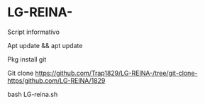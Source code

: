 # LG-REINA-
Script informativo 


Apt update && apt update

Pkg install git 

Git clone https://github.com/Trap1829/LG-REINA-/tree/git-clone-https/github.com/LG-REINA/1829

bash LG-reina.sh

